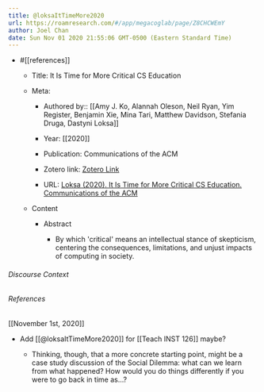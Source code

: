 ```yaml
---
title: @loksaItTimeMore2020
url: https://roamresearch.com/#/app/megacoglab/page/Z8CHCWEmY
author: Joel Chan
date: Sun Nov 01 2020 21:55:06 GMT-0500 (Eastern Standard Time)
---
```


- #[[references]]

    - Title: It Is Time for More Critical CS Education

    - Meta:

        - Authored by:: [[Amy J. Ko, Alannah Oleson, Neil Ryan, Yim Register, Benjamin Xie, Mina Tari, Matthew Davidson, Stefania Druga, Dastyni Loksa]]

        - Year: [[2020]]

        - Publication: Communications of the ACM

        - Zotero link: [Zotero Link](zotero://select/items/1_7PVSSAZW)

        - URL: [Loksa (2020). It Is Time for More Critical CS Education. Communications of the ACM](https://cacm.acm.org/magazines/2020/11/248199-it-is-time-for-more-critical-cs-education/fulltext)

    - Content

        - Abstract

            - By which &#39;critical&#39; means an intellectual stance of skepticism, centering the consequences, limitations, and unjust impacts of computing in society.

###### Discourse Context



###### References

[[November 1st, 2020]]

- Add [[@loksaItTimeMore2020]] for [[Teach INST 126]] maybe?

    - Thinking, though, that a more concrete starting point, might be a case study discussion of the Social Dilemma: what can we learn from what happened? How would you do things differently if you were to go back in time as...?

